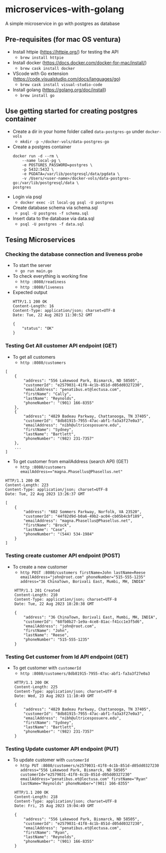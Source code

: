 # microservices-with-golang

A simple microservice in go with postgres as database

## Pre-requisites (for mac OS ventura)
- Install httpie (https://httpie.org/) for testing the API
    - `brew install httpie`
- Install docker (https://docs.docker.com/docker-for-mac/install/)
    - `brew cask install docker`
- VScode with Go extension (https://code.visualstudio.com/docs/languages/go)
    - `brew cask install visual-studio-code`
- Install golang (https://golang.org/doc/install)
    - `brew install go`


## Use getting started for creating postgres container
- Create a dir in your home folder called `data-postgres-go` under `docker-vols`
    - `mkdir -p ~/docker-vols/data-postgres-go`
- Create a postgres container
    ```shell
    docker run -d --rm \
        --name local-pg \
        -e POSTGRES_PASSWORD=postgres \
        -p 5432:5432 \
        -e PGDATA=/var/lib/postgresql/data/pgdata \
        -v /Users/<user-name>/docker-vols/data-postgres-go:/var/lib/postgresql/data \
    postgres
    ```
- Login via psql
    - `docker exec -it local-pg psql -U postgres`
- Create database schema via schema.sql
    - `psql -U postgres -f schema.sql`
- Insert data to the database via data.sql
    - `psql -U postgres -f data.sql`

## Tesing Microservices
### Checking the database connection and liveness probe
- To start the server
    - `go run main.go`
- To check everything is working fine
    - `http :8080/readiness`
    - `http :8080/liveness`
- Expected output
    ```shell
    HTTP/1.1 200 OK
    Content-Length: 16
    Content-Type: application/json; charset=UTF-8
    Date: Tue, 22 Aug 2023 11:30:52 GMT

    {
        "status": "OK"
    }
    ```
### Testing Get All customer API endpoint (GET)
- To get all customers
    - `http :8080/customers`
```shell
[
    {
        "address": "556 Lakewood Park, Bismarck, ND 58505",
        "customerId": "e2579031-41f8-4c1b-851d-d05dd0327230",
        "emailAddress": "penatibus.et@lectusa.com",
        "firstName": "Cally",
        "lastName": "Reynolds",
        "phoneNumber": "(901) 166-8355"
    },
    {
        "address": "4829 Badeau Parkway, Chattanooga, TN 37405",
        "customerId": "8db81915-7955-47ac-abf1-fa3a3f27e0a3",
        "emailAddress": "nibh@ultricesposuere.edu",
        "firstName": "Sydney",
        "lastName": "Bartlett",
        "phoneNumber": "(982) 231-7357"
    },
    ...
]
```
- To get customer from emailAddress (search API) (GET)
    - `http :8080/customers emailAddress=="magna.Phasellus@Phasellus.net"`
```shell
HTTP/1.1 200 OK
Content-Length: 223
Content-Type: application/json; charset=UTF-8
Date: Tue, 22 Aug 2023 13:26:37 GMT

[
    {
        "address": "602 Sommers Parkway, Norfolk, VA 23520",
        "customerId": "44f82d9d-b0a6-49b2-ac04-cb05b4cbf189",
        "emailAddress": "magna.Phasellus@Phasellus.net",
        "firstName": "Brock",
        "lastName": "Case",
        "phoneNumber": "(544) 534-1984"
    }
]
```
### Testing create customer API endpoint (POST)

- To create a new customer
    - `http POST :8080/customers firstName=John lastName=Reese emailAddress="john@root.com" phoneNumber="515-555-1235" address="36 ChinaTown, Borivali East, Mumbi, MH, INDIA"`
```shell
    HTTP/1.1 201 Created
    Content-Length: 210
    Content-Type: application/json; charset=UTF-8
    Date: Tue, 22 Aug 2023 18:28:38 GMT

    {
        "address": "36 ChinaTown, Borivali East, Mumbi, MH, INDIA",
        "customerId": "68fb0b27-1e9a-4ce8-81ac-f41cc1e3f5d6",
        "emailAddress": "john@root.com",
        "firstName": "John",
        "lastName": "Reese",
        "phoneNumber": "515-555-1235"
    }
```
### Testing Get customer from Id API endpoint (GET)
- To get customer with `customerId`
    - `http :8080/customers/8db81915-7955-47ac-abf1-fa3a3f27e0a3`
```shell
    HTTP/1.1 200 OK
    Content-Length: 225
    Content-Type: application/json; charset=UTF-8
    Date: Wed, 23 Aug 2023 11:10:49 GMT

    {
        "address": "4829 Badeau Parkway, Chattanooga, TN 37405",
        "customerId": "8db81915-7955-47ac-abf1-fa3a3f27e0a3",
        "emailAddress": "nibh@ultricesposuere.edu",
        "firstName": "Sydney",
        "lastName": "Bartlett",
        "phoneNumber": "(982) 231-7357"
    }
```

### Testing Update customer API endpoint (PUT)
- To update customer with `customerId`
    - `http PUT :8080/customers/e2579031-41f8-4c1b-851d-d05dd0327230 address="556 Lakewood Park, Bismarck, ND 58505" customerId="e2579031-41f8-4c1b-851d-d05dd0327230" emailAddress="penatibus.et@lectusa.com" firstName="Ryan" lastName="Reynolds" phoneNumber="(901) 166-8355"`
```shell
    HTTP/1.1 200 OK
    Content-Length: 218
    Content-Type: application/json; charset=UTF-8
    Date: Fri, 25 Aug 2023 19:04:49 GMT

    {
        "address": "556 Lakewood Park, Bismarck, ND 58505",
        "customerId": "e2579031-41f8-4c1b-851d-d05dd0327230",
        "emailAddress": "penatibus.et@lectusa.com",
        "firstName": "Ryan",
        "lastName": "Reynolds",
        "phoneNumber": "(901) 166-8355"
    }
```

